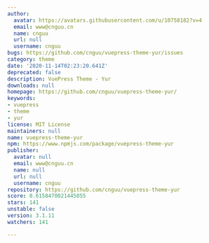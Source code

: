 ```yaml
---
author:
  avatar: https://avatars.githubusercontent.com/u/10758182?v=4
  email: www@cnguu.cn
  name: cnguu
  url: null
  username: cnguu
bugs: https://github.com/cnguu/vuepress-theme-yur/issues
category: theme
date: '2020-11-14T02:23:20.641Z'
deprecated: false
description: VuePress Theme - Yur
downloads: null
homepage: https://github.com/cnguu/vuepress-theme-yur/
keywords:
- vuepress
- theme
- yur
license: MIT License
maintainers: null
name: vuepress-theme-yur
npm: https://www.npmjs.com/package/vuepress-theme-yur
publisher:
  avatar: null
  email: www@cnguu.cn
  name: null
  url: null
  username: cnguu
repository: https://github.com/cnguu/vuepress-theme-yur
score: 0.6158470021445055
stars: 141
unstable: false
version: 3.1.11
watchers: 141

---
```


